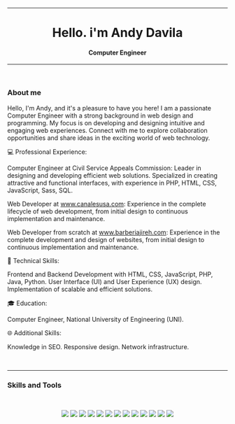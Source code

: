 <hr>
<h1 align="center">Hello. i'm <strong>Andy Davila</strong></h1>
<h4 align="center">Computer Engineer</h4>
<hr>
<br>
<h3 align="left">About me</h3>
<p>Hello, I'm Andy, and it's a pleasure to have you here! I am a passionate Computer Engineer with a strong background in web design and programming. My focus is on developing and designing intuitive and engaging web experiences. Connect with me to explore collaboration opportunities and share ideas in the exciting world of web technology.

💻 Professional Experience:

Computer Engineer at Civil Service Appeals Commission: Leader in designing and developing efficient web solutions. Specialized in creating attractive and functional interfaces, with experience in PHP, HTML, CSS, JavaScript, Sass, SQL.

Web Developer at www.canalesusa.com: Experience in the complete lifecycle of web development, from initial design to continuous implementation and maintenance.

Web Developer from scratch at www.barberiajireh.com: Experience in the complete development and design of websites, from initial design to continuous implementation and maintenance.

🔧 Technical Skills:

Frontend and Backend Development with HTML, CSS, JavaScript, PHP, Java, Python.
User Interface (UI) and User Experience (UX) design.
Implementation of scalable and efficient solutions.

🎓 Education:

Computer Engineer, National University of Engineering (UNI).

🌐 Additional Skills:

Knowledge in SEO.
Responsive design.
Network infrastructure.</p>
<br>
<hr>
<h3 align="left">Skills and Tools</h3>
<br>
<p align="center">
<img src="https://img.shields.io/badge/PHP-success" />
<img src="https://img.shields.io/badge/MySQL-success" />
<img src="https://img.shields.io/badge/JQuery-success" />
<img src="https://img.shields.io/badge/HTML5-success" />
<img src="https://img.shields.io/badge/CSS3-success" />
<img src="https://img.shields.io/badge/Javascript-success" />
<img src="https://img.shields.io/badge/Node JS-success" />
<img src="https://img.shields.io/badge/Python-success" />
 <img src="https://img.shields.io/badge/Backend-success" />
<img src="https://img.shields.io/badge/Git-success" />
<img src="https://img.shields.io/badge/Linux-success" />
<img src="https://img.shields.io/badge/Servers-success" />
<img src="https://img.shields.io/badge/Wordpress-success" />
</p>
